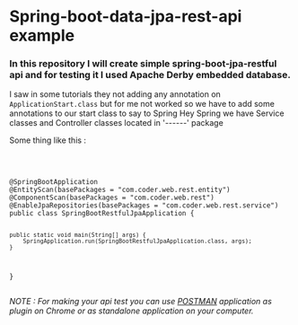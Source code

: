 <h1> Spring-boot-data-jpa-rest-api example</h1>
<h3> In this repository I will create simple spring-boot-jpa-restful api and for testing it I used Apache Derby embedded database.</h3>
<p> I saw in some tutorials they not adding any annotation on <code>ApplicationStart.class</code> but for me not worked so we have to add some annotations to our start class to say to Spring <qoute>Hey Spring we have Service classes and Controller classes located in '------' package</qoute></p>
<p>Some thing like this :</p> <br>
<pre><code>
@SpringBootApplication
@EntityScan(basePackages = "com.coder.web.rest.entity")
@ComponentScan(basePackages = "com.coder.web.rest")
@EnableJpaRepositories(basePackages = "com.coder.web.rest.service")
public class SpringBootRestfulJpaApplication {

	public static void main(String[] args) {
		SpringApplication.run(SpringBootRestfulJpaApplication.class, args);
	}
}
</code></pre>
<address>NOTE : For making your api test you can use <a href="https://www.getpostman.com/">POSTMAN</a> application as plugin on Chrome or as standalone application on your computer.</address>
